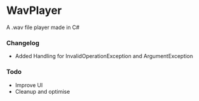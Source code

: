 # WavPlayer
A .wav file player made in C#

### Changelog
- Added Handling for InvalidOperationException and ArgumentException

### Todo
- Improve UI
- Cleanup and optimise
